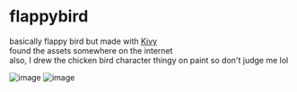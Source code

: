 # flappybird
basically flappy bird but made with [Kivy](https://github.com/kivy/kivy)<br>
found the assets somewhere on the internet <br>
also, I drew the chicken bird character thingy on paint so don't judge me lol


![image](https://user-images.githubusercontent.com/75498026/164802904-f7439838-34f3-4286-9a56-08ccca73c441.png)
![image](https://user-images.githubusercontent.com/75498026/164802986-debabb35-4b6a-452d-ae73-659254add3fb.png)
